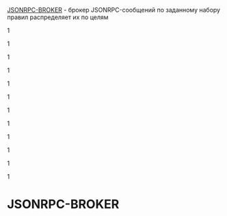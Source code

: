 [JSONRPC-BROKER](#jsonrpc-broker) - брокер JSONRPC-сообщений по заданному набору правил распределяет их по целям

1

1


1


1



1



1



1



1



1



1




1



1
# JSONRPC-BROKER

